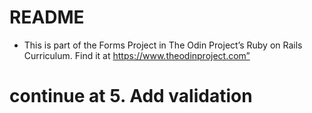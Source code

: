 # README

- This is part of the Forms Project in The Odin Project’s Ruby on Rails Curriculum. Find it at https://www.theodinproject.com”


# continue at 5. Add validation